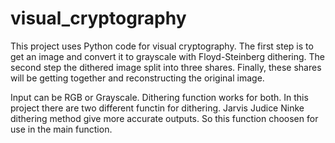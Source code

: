 # visual_cryptography

This project uses Python code for visual cryptography. The first step is to get an image and convert it to grayscale with Floyd-Steinberg dithering.
The second step the dithered image split into three shares. Finally, these shares will be getting together and reconstructing the original image.

Input can be RGB or Grayscale. Dithering function works for both. 
In this project there are two different functin for dithering. Jarvis Judice Ninke dithering method give more accurate outputs. So this function choosen
for use in the main function.


